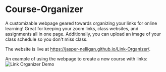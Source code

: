 # Course-Organizer
A customizable webpage geared towards organizing your links for online learning! Great for keeping your 
zoom links, class websites, and assignments all in one page. Additionally, you can upload an image of your
class schedule so you don't miss class.

The website is live at https://jasper-nelligan.github.io/Link-Organizer/.

An example of using the webpage to create a new course with links:
![Link Organizer Demo](https://imgur.com/gallery/xZLY3oY)


